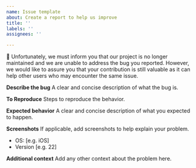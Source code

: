 ```yaml
---
name: Issue template
about: Create a report to help us improve
title: ''
labels: ''
assignees: ''

---
```


🛑 Unfortunately, we must inform you that our project is no longer maintained and we are unable to address the bug you reported. However, we would like to assure you that your contribution is still valuable as it can help other users who may encounter the same issue.  

**Describe the bug**
A clear and concise description of what the bug is.

**To Reproduce**
Steps to reproduce the behavior.

**Expected behavior**
A clear and concise description of what you expected to happen.

**Screenshots**
If applicable, add screenshots to help explain your problem.
- OS: [e.g. iOS]
- Version [e.g. 22]

**Additional context**
Add any other context about the problem here.